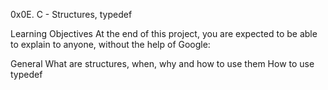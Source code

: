 0x0E. C - Structures, typedef


Learning Objectives
At the end of this project, you are expected to be able to explain to anyone, without the help of Google:

General
What are structures, when, why and how to use them
How to use typedef
